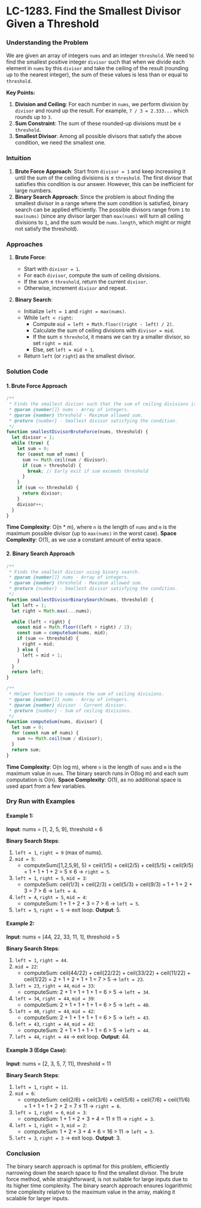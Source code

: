# LC-1283. Find the Smallest Divisor Given a Threshold

### Understanding the Problem

We are given an array of integers `nums` and an integer `threshold`. We need to find the smallest positive integer `divisor` such that when we divide each element in `nums` by this `divisor` and take the ceiling of the result (rounding up to the nearest integer), the sum of these values is less than or equal to `threshold`.

**Key Points:**

1. **Division and Ceiling**: For each number in `nums`, we perform division by `divisor` and round up the result. For example, `7 / 3 = 2.333...` which rounds up to `3`.
2. **Sum Constraint**: The sum of these rounded-up divisions must be ≤ `threshold`.
3. **Smallest Divisor**: Among all possible divisors that satisfy the above condition, we need the smallest one.

### Intuition

1. **Brute Force Approach**: Start from `divisor = 1` and keep increasing it until the sum of the ceiling divisions is ≤ `threshold`. The first divisor that satisfies this condition is our answer. However, this can be inefficient for large numbers.
2. **Binary Search Approach**: Since the problem is about finding the smallest divisor in a range where the sum condition is satisfied, binary search can be applied efficiently. The possible divisors range from `1` to `max(nums)` (since any divisor larger than `max(nums)` will turn all ceiling divisions to `1`, and the sum would be `nums.length`, which might or might not satisfy the threshold).

### Approaches

1. **Brute Force**:

   - Start with `divisor = 1`.
   - For each `divisor`, compute the sum of ceiling divisions.
   - If the sum ≤ `threshold`, return the current `divisor`.
   - Otherwise, increment `divisor` and repeat.

2. **Binary Search**:
   - Initialize `left = 1` and `right = max(nums)`.
   - While `left < right`:
     - Compute `mid = left + Math.floor((right - left) / 2)`.
     - Calculate the sum of ceiling divisions with `divisor = mid`.
     - If the sum ≤ `threshold`, it means we can try a smaller divisor, so set `right = mid`.
     - Else, set `left = mid + 1`.
   - Return `left` (or `right`) as the smallest divisor.

### Solution Code

#### 1. Brute Force Approach

```javascript
/**
 * Finds the smallest divisor such that the sum of ceiling divisions is <= threshold.
 * @param {number[]} nums - Array of integers.
 * @param {number} threshold - Maximum allowed sum.
 * @return {number} - Smallest divisor satisfying the condition.
 */
function smallestDivisorBruteForce(nums, threshold) {
  let divisor = 1;
  while (true) {
    let sum = 0;
    for (const num of nums) {
      sum += Math.ceil(num / divisor);
      if (sum > threshold) {
        break; // Early exit if sum exceeds threshold
      }
    }
    if (sum <= threshold) {
      return divisor;
    }
    divisor++;
  }
}
```

**Time Complexity**: O(n \* m), where `n` is the length of `nums` and `m` is the maximum possible divisor (up to `max(nums)` in the worst case).
**Space Complexity**: O(1), as we use a constant amount of extra space.

#### 2. Binary Search Approach

```javascript
/**
 * Finds the smallest divisor using binary search.
 * @param {number[]} nums - Array of integers.
 * @param {number} threshold - Maximum allowed sum.
 * @return {number} - Smallest divisor satisfying the condition.
 */
function smallestDivisorBinarySearch(nums, threshold) {
  let left = 1;
  let right = Math.max(...nums);

  while (left < right) {
    const mid = Math.floor((left + right) / 2);
    const sum = computeSum(nums, mid);
    if (sum <= threshold) {
      right = mid;
    } else {
      left = mid + 1;
    }
  }
  return left;
}

/**
 * Helper function to compute the sum of ceiling divisions.
 * @param {number[]} nums - Array of integers.
 * @param {number} divisor - Current divisor.
 * @return {number} - Sum of ceiling divisions.
 */
function computeSum(nums, divisor) {
  let sum = 0;
  for (const num of nums) {
    sum += Math.ceil(num / divisor);
  }
  return sum;
}
```

**Time Complexity**: O(n log m), where `n` is the length of `nums` and `m` is the maximum value in `nums`. The binary search runs in O(log m) and each sum computation is O(n).
**Space Complexity**: O(1), as no additional space is used apart from a few variables.

### Dry Run with Examples

#### Example 1:

**Input**: nums = [1, 2, 5, 9], threshold = 6

**Binary Search Steps**:

1. `left = 1`, `right = 9` (max of nums).
2. `mid = 5`:
   - computeSum([1,2,5,9], 5) = ceil(1/5) + ceil(2/5) + ceil(5/5) + ceil(9/5) = 1 + 1 + 1 + 2 = 5 ≤ 6 → `right = 5`.
3. `left = 1`, `right = 5`, `mid = 3`:
   - computeSum: ceil(1/3) + ceil(2/3) + ceil(5/3) + ceil(9/3) = 1 + 1 + 2 + 3 = 7 > 6 → `left = 4`.
4. `left = 4`, `right = 5`, `mid = 4`:
   - computeSum: 1 + 1 + 2 + 3 = 7 > 6 → `left = 5`.
5. `left = 5`, `right = 5` → exit loop.
   **Output**: 5.

#### Example 2:

**Input**: nums = [44, 22, 33, 11, 1], threshold = 5

**Binary Search Steps**:

1. `left = 1`, `right = 44`.
2. `mid = 22`:
   - computeSum: ceil(44/22) + ceil(22/22) + ceil(33/22) + ceil(11/22) + ceil(1/22) = 2 + 1 + 2 + 1 + 1 = 7 > 5 → `left = 23`.
3. `left = 23`, `right = 44`, `mid = 33`:
   - computeSum: 2 + 1 + 1 + 1 + 1 = 6 > 5 → `left = 34`.
4. `left = 34`, `right = 44`, `mid = 39`:
   - computeSum: 2 + 1 + 1 + 1 + 1 = 6 > 5 → `left = 40`.
5. `left = 40`, `right = 44`, `mid = 42`:
   - computeSum: 2 + 1 + 1 + 1 + 1 = 6 > 5 → `left = 43`.
6. `left = 43`, `right = 44`, `mid = 43`:
   - computeSum: 2 + 1 + 1 + 1 + 1 = 6 > 5 → `left = 44`.
7. `left = 44`, `right = 44` → exit loop.
   **Output**: 44.

#### Example 3 (Edge Case):

**Input**: nums = [2, 3, 5, 7, 11], threshold = 11

**Binary Search Steps**:

1. `left = 1`, `right = 11`.
2. `mid = 6`:
   - computeSum: ceil(2/6) + ceil(3/6) + ceil(5/6) + ceil(7/6) + ceil(11/6) = 1 + 1 + 1 + 2 + 2 = 7 ≤ 11 → `right = 6`.
3. `left = 1`, `right = 6`, `mid = 3`:
   - computeSum: 1 + 1 + 2 + 3 + 4 = 11 ≤ 11 → `right = 3`.
4. `left = 1`, `right = 3`, `mid = 2`:
   - computeSum: 1 + 2 + 3 + 4 + 6 = 16 > 11 → `left = 3`.
5. `left = 3`, `right = 3` → exit loop.
   **Output**: 3.

### Conclusion

The binary search approach is optimal for this problem, efficiently narrowing down the search space to find the smallest divisor. The brute force method, while straightforward, is not suitable for large inputs due to its higher time complexity. The binary search approach ensures logarithmic time complexity relative to the maximum value in the array, making it scalable for larger inputs.
